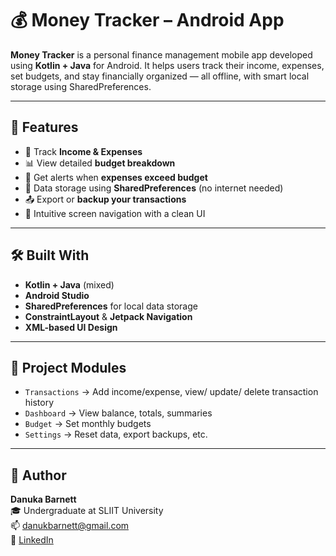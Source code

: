 # 💰 Money Tracker – Android App

**Money Tracker** is a personal finance management mobile app developed using **Kotlin + Java** for Android. It helps users track their income, expenses, set budgets, and stay financially organized — all offline, with smart local storage using SharedPreferences.

---

## 📱 Features

- 💸 Track **Income & Expenses**
- 📊 View detailed **budget breakdown**
- 🧠 Get alerts when **expenses exceed budget**
- 💾 Data storage using **SharedPreferences** (no internet needed)
- 📤 Export or **backup your transactions**
- 🔄 Intuitive screen navigation with a clean UI

---

## 🛠 Built With

- **Kotlin + Java** (mixed)
- **Android Studio**
- **SharedPreferences** for local data storage
- **ConstraintLayout** & **Jetpack Navigation**
- **XML-based UI Design**

---

## 📂 Project Modules

- `Transactions` → Add income/expense, view/ update/ delete transaction history
- `Dashboard` → View balance, totals, summaries
- `Budget` → Set monthly budgets
- `Settings` → Reset data, export backups, etc.

---

## 🙋 Author

**Danuka Barnett**  
🎓 Undergraduate at SLIIT University  
📫 [danukbarnett@gmail.com](mailto:danukbarnett@gmail.com)  
🔗 [LinkedIn](https://www.linkedin.com/in/danuka-barnett-54019a324)
